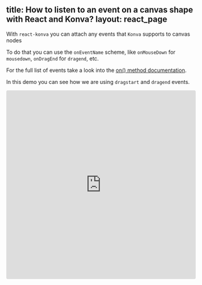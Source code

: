 title: How to listen to an event on a canvas shape with React and Konva?
layout: react_page
---

With `react-konva` you can attach any events that `Konva` supports to canvas nodes

To do that you can use the `onEventName` scheme, like `onMouseDown` for `mousedown`, `onDragEnd` for `dragend`, etc.

For the full list of events take a look into the [on() method documentation](/api/Konva.Node.html#on).

In this demo you can see how we are using `dragstart` and `dragend` events.

<iframe src="https://codesandbox.io/embed/github/konvajs/site/tree/master/react-demos/basic_demo?hidenavigation=1&view=split&fontsize=10" style="width:100%; height:500px; border:0; border-radius: 4px; overflow:hidden;" sandbox="allow-modals allow-forms allow-popups allow-scripts allow-same-origin"></iframe>



